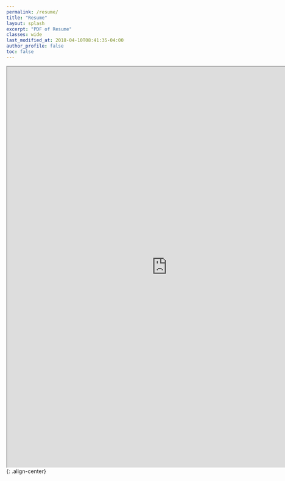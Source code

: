 ```yaml
---
permalink: /resume/
title: "Resume"
layout: splash
excerpt: "PDF of Resume"
classes: wide
last_modified_at: 2018-04-10T08:41:35-04:00
author_profile: false
toc: false
---
```


<iframe src="https://drive.google.com/file/d/1MAVIIY20J39WHjcOeJMABS5G1fc3zx4K/preview" width="840" height="1050"></iframe>{: .align-center}
